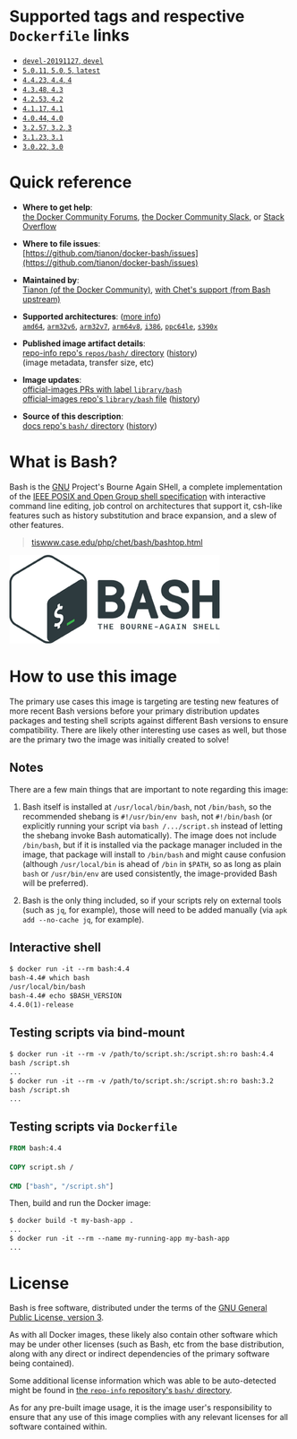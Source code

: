 <!--

********************************************************************************

WARNING:

    DO NOT EDIT "bash/README.md"

    IT IS AUTO-GENERATED

    (from the other files in "bash/" combined with a set of templates)

********************************************************************************

-->

# Supported tags and respective `Dockerfile` links

-	[`devel-20191127`, `devel`](https://github.com/tianon/docker-bash/blob/c998fcb1716a4f9fe32ec7aaf089a581d1f82e9d/devel/Dockerfile)
-	[`5.0.11`, `5.0`, `5`, `latest`](https://github.com/tianon/docker-bash/blob/b3f7588b0c2d28dc41d5bebbae30d21eded7d730/5.0/Dockerfile)
-	[`4.4.23`, `4.4`, `4`](https://github.com/tianon/docker-bash/blob/3682e16bca63b20ab51745afa30156e2740fc5c6/4.4/Dockerfile)
-	[`4.3.48`, `4.3`](https://github.com/tianon/docker-bash/blob/3682e16bca63b20ab51745afa30156e2740fc5c6/4.3/Dockerfile)
-	[`4.2.53`, `4.2`](https://github.com/tianon/docker-bash/blob/3682e16bca63b20ab51745afa30156e2740fc5c6/4.2/Dockerfile)
-	[`4.1.17`, `4.1`](https://github.com/tianon/docker-bash/blob/3682e16bca63b20ab51745afa30156e2740fc5c6/4.1/Dockerfile)
-	[`4.0.44`, `4.0`](https://github.com/tianon/docker-bash/blob/3682e16bca63b20ab51745afa30156e2740fc5c6/4.0/Dockerfile)
-	[`3.2.57`, `3.2`, `3`](https://github.com/tianon/docker-bash/blob/3682e16bca63b20ab51745afa30156e2740fc5c6/3.2/Dockerfile)
-	[`3.1.23`, `3.1`](https://github.com/tianon/docker-bash/blob/3682e16bca63b20ab51745afa30156e2740fc5c6/3.1/Dockerfile)
-	[`3.0.22`, `3.0`](https://github.com/tianon/docker-bash/blob/3682e16bca63b20ab51745afa30156e2740fc5c6/3.0/Dockerfile)

# Quick reference

-	**Where to get help**:  
	[the Docker Community Forums](https://forums.docker.com/), [the Docker Community Slack](http://dockr.ly/slack), or [Stack Overflow](https://stackoverflow.com/search?tab=newest&q=docker)

-	**Where to file issues**:  
	[https://github.com/tianon/docker-bash/issues](https://github.com/tianon/docker-bash/issues)

-	**Maintained by**:  
	[Tianon (of the Docker Community)](https://github.com/tianon/docker-bash), [with Chet's support (from Bash upstream)](https://github.com/docker-library/official-images/pull/2217#issue-181031192)

-	**Supported architectures**: ([more info](https://github.com/docker-library/official-images#architectures-other-than-amd64))  
	[`amd64`](https://hub.docker.com/r/amd64/bash/), [`arm32v6`](https://hub.docker.com/r/arm32v6/bash/), [`arm32v7`](https://hub.docker.com/r/arm32v7/bash/), [`arm64v8`](https://hub.docker.com/r/arm64v8/bash/), [`i386`](https://hub.docker.com/r/i386/bash/), [`ppc64le`](https://hub.docker.com/r/ppc64le/bash/), [`s390x`](https://hub.docker.com/r/s390x/bash/)

-	**Published image artifact details**:  
	[repo-info repo's `repos/bash/` directory](https://github.com/docker-library/repo-info/blob/master/repos/bash) ([history](https://github.com/docker-library/repo-info/commits/master/repos/bash))  
	(image metadata, transfer size, etc)

-	**Image updates**:  
	[official-images PRs with label `library/bash`](https://github.com/docker-library/official-images/pulls?q=label%3Alibrary%2Fbash)  
	[official-images repo's `library/bash` file](https://github.com/docker-library/official-images/blob/master/library/bash) ([history](https://github.com/docker-library/official-images/commits/master/library/bash))

-	**Source of this description**:  
	[docs repo's `bash/` directory](https://github.com/docker-library/docs/tree/master/bash) ([history](https://github.com/docker-library/docs/commits/master/bash))

# What is Bash?

Bash is the [GNU](http://www.gnu.org/) Project's Bourne Again SHell, a complete implementation of the [IEEE POSIX and Open Group shell specification](http://www.opengroup.org/onlinepubs/9699919799/nfindex.html) with interactive command line editing, job control on architectures that support it, csh-like features such as history substitution and brace expansion, and a slew of other features.

> [tiswww.case.edu/php/chet/bash/bashtop.html](https://tiswww.case.edu/php/chet/bash/bashtop.html)

![logo](https://raw.githubusercontent.com/docker-library/docs/5cb6fef6ed317e5af7e1e14e64c18c2b81657e81/bash/logo.png)

# How to use this image

The primary use cases this image is targeting are testing new features of more recent Bash versions before your primary distribution updates packages and testing shell scripts against different Bash versions to ensure compatibility. There are likely other interesting use cases as well, but those are the primary two the image was initially created to solve!

## Notes

There are a few main things that are important to note regarding this image:

1.	Bash itself is installed at `/usr/local/bin/bash`, not `/bin/bash`, so the recommended shebang is `#!/usr/bin/env bash`, not `#!/bin/bash` (or explicitly running your script via `bash /.../script.sh` instead of letting the shebang invoke Bash automatically). The image does not include `/bin/bash`, but if it is installed via the package manager included in the image, that package will install to `/bin/bash` and might cause confusion (although `/usr/local/bin` is ahead of `/bin` in `$PATH`, so as long as plain `bash` or `/usr/bin/env` are used consistently, the image-provided Bash will be preferred).

2.	Bash is the only thing included, so if your scripts rely on external tools (such as `jq`, for example), those will need to be added manually (via `apk add --no-cache jq`, for example).

## Interactive shell

```console
$ docker run -it --rm bash:4.4
bash-4.4# which bash
/usr/local/bin/bash
bash-4.4# echo $BASH_VERSION
4.4.0(1)-release
```

## Testing scripts via bind-mount

```console
$ docker run -it --rm -v /path/to/script.sh:/script.sh:ro bash:4.4 bash /script.sh
...
$ docker run -it --rm -v /path/to/script.sh:/script.sh:ro bash:3.2 bash /script.sh
...
```

## Testing scripts via `Dockerfile`

```dockerfile
FROM bash:4.4

COPY script.sh /

CMD ["bash", "/script.sh"]
```

Then, build and run the Docker image:

```console
$ docker build -t my-bash-app .
...
$ docker run -it --rm --name my-running-app my-bash-app
...
```

# License

Bash is free software, distributed under the terms of the [GNU General Public License, version 3](http://www.gnu.org/licenses/gpl.html).

As with all Docker images, these likely also contain other software which may be under other licenses (such as Bash, etc from the base distribution, along with any direct or indirect dependencies of the primary software being contained).

Some additional license information which was able to be auto-detected might be found in [the `repo-info` repository's `bash/` directory](https://github.com/docker-library/repo-info/tree/master/repos/bash).

As for any pre-built image usage, it is the image user's responsibility to ensure that any use of this image complies with any relevant licenses for all software contained within.
